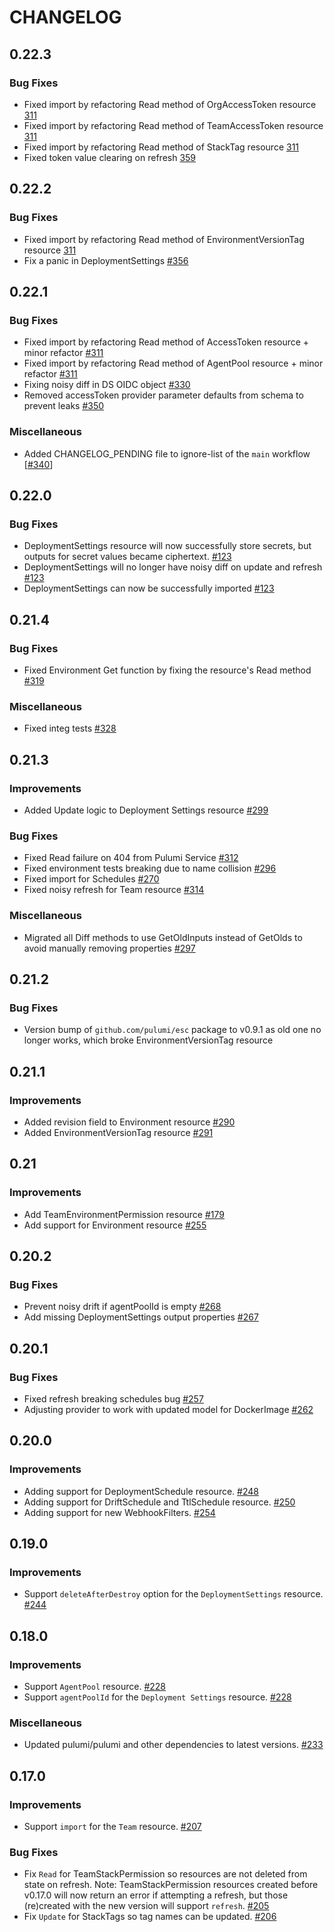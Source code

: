 CHANGELOG
=========

## 0.22.3

### Bug Fixes

- Fixed import by refactoring Read method of OrgAccessToken resource [311](https://github.com/pulumi/pulumi-pulumiservice/issues/311)
- Fixed import by refactoring Read method of TeamAccessToken resource [311](https://github.com/pulumi/pulumi-pulumiservice/issues/311)
- Fixed import by refactoring Read method of StackTag resource [311](https://github.com/pulumi/pulumi-pulumiservice/issues/311)
- Fixed token value clearing on refresh [359](https://github.com/pulumi/pulumi-pulumiservice/issues/359)

## 0.22.2

### Bug Fixes

- Fixed import by refactoring Read method of EnvironmentVersionTag resource [311](https://github.com/pulumi/pulumi-pulumiservice/issues/311)
- Fix a panic in DeploymentSettings [#356](https://github.com/pulumi/pulumi-pulumiservice/pull/356)

## 0.22.1

### Bug Fixes
- Fixed import by refactoring Read method of AccessToken resource + minor refactor [#311](https://github.com/pulumi/pulumi-pulumiservice/issues/311)
- Fixed import by refactoring Read method of AgentPool resource + minor refactor [#311](https://github.com/pulumi/pulumi-pulumiservice/issues/311)
- Fixing noisy diff in DS OIDC object [#330](https://github.com/pulumi/pulumi-pulumiservice/issues/330)
- Removed accessToken provider parameter defaults from schema to prevent leaks [#350](https://github.com/pulumi/pulumi-pulumiservice/issues/350)

### Miscellaneous
- Added CHANGELOG_PENDING file to ignore-list of the `main` workflow [[#340](https://github.com/pulumi/pulumi-pulumiservice/issues/340)]

## 0.22.0

### Bug Fixes
- DeploymentSettings resource will now successfully store secrets, but outputs for secret values became ciphertext. [#123](https://github.com/pulumi/pulumi-pulumiservice/issues/123)
- DeploymentSettings will no longer have noisy diff on update and refresh [#123](https://github.com/pulumi/pulumi-pulumiservice/issues/123)
- DeploymentSettings can now be successfully imported [#123](https://github.com/pulumi/pulumi-pulumiservice/issues/123)

## 0.21.4

### Bug Fixes

- Fixed Environment Get function by fixing the resource's Read method [#319](https://github.com/pulumi/pulumi-pulumiservice/issues/319)

### Miscellaneous

- Fixed integ tests [#328](https://github.com/pulumi/pulumi-pulumiservice/issues/328)

## 0.21.3

### Improvements

- Added Update logic to Deployment Settings resource [#299](https://github.com/pulumi/pulumi-pulumiservice/issues/299)

### Bug Fixes

- Fixed Read failure on 404 from Pulumi Service [#312](https://github.com/pulumi/pulumi-pulumiservice/issues/312)
- Fixed environment tests breaking due to name collision [#296](https://github.com/pulumi/pulumi-pulumiservice/issues/296)
- Fixed import for Schedules [#270](https://github.com/pulumi/pulumi-pulumiservice/issues/270)
- Fixed noisy refresh for Team resource [#314](https://github.com/pulumi/pulumi-pulumiservice/pull/314)

### Miscellaneous

- Migrated all Diff methods to use GetOldInputs instead of GetOlds to avoid manually removing properties [#297](https://github.com/pulumi/pulumi-pulumiservice/issues/297)

## 0.21.2

### Bug Fixes

- Version bump of `github.com/pulumi/esc` package to v0.9.1 as old one no longer works, which broke EnvironmentVersionTag resource

## 0.21.1

### Improvements

- Added revision field to Environment resource [#290](https://github.com/pulumi/pulumi-pulumiservice/issues/290)
- Added EnvironmentVersionTag resource [#291](https://github.com/pulumi/pulumi-pulumiservice/issues/291)

## 0.21

### Improvements

- Add TeamEnvironmentPermission resource [#179](https://github.com/pulumi/pulumi-pulumiservice/issues/179)
- Add support for Environment resource [#255](https://github.com/pulumi/pulumi-pulumiservice/issues/255)

## 0.20.2

### Bug Fixes

- Prevent noisy drift if agentPoolId is empty [#268](https://github.com/pulumi/pulumi-pulumiservice/issues/268)
- Add missing DeploymentSettings output properties [#267](https://github.com/pulumi/pulumi-pulumiservice/issues/267)

## 0.20.1

### Bug Fixes

- Fixed refresh breaking schedules bug [#257](https://github.com/pulumi/pulumi-pulumiservice/issues/257)
- Adjusting provider to work with updated model for DockerImage [#262](https://github.com/pulumi/pulumi-pulumiservice/issues/262)

## 0.20.0

### Improvements

- Adding support for DeploymentSchedule resource. [#248](https://github.com/pulumi/pulumi-pulumiservice/issues/248)
- Adding support for DriftSchedule and TtlSchedule resource. [#250](https://github.com/pulumi/pulumi-pulumiservice/issues/250)
- Adding support for new WebhookFilters. [#254](https://github.com/pulumi/pulumi-pulumiservice/pull/254)

## 0.19.0

### Improvements

- Support `deleteAfterDestroy` option for the `DeploymentSettings` resource. [#244](https://github.com/pulumi/pulumi-pulumiservice/pull/244)

## 0.18.0

### Improvements

- Support `AgentPool` resource. [#228](https://github.com/pulumi/pulumi-pulumiservice/pull/228)
- Support `agentPoolId` for the `Deployment Settings` resource. [#228](https://github.com/pulumi/pulumi-pulumiservice/pull/228)

### Miscellaneous

- Updated pulumi/pulumi and other dependencies to latest versions. [#233](https://github.com/pulumi/pulumi-pulumiservice/pull/233)

## 0.17.0

### Improvements

- Support `import` for the `Team` resource. [#207](https://github.com/pulumi/pulumi-pulumiservice/pull/207)

### Bug Fixes

- Fix `Read` for TeamStackPermission so resources are not deleted from state on refresh. Note: TeamStackPermission resources created before v0.17.0 will now return an error if attempting a refresh, but those (re)created with the new version will support `refresh`. [#205](https://github.com/pulumi/pulumi-pulumiservice/pull/205)
- Fix `Update` for StackTags so tag names can be updated. [#206](https://github.com/pulumi/pulumi-pulumiservice/pull/206)
